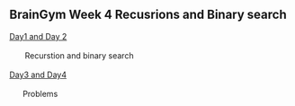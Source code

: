 ## BrainGym Week 4 Recusrions and Binary search
[Day1 and Day 2](https://docs.google.com/document/d/11sZS0Q_vn1tlQ3ey5WCJm7Tyd6v4FB4xiqrUByP4hxY/editt)<br><br>&nbsp;&nbsp;&nbsp;&nbsp;&nbsp;&nbsp; Recurstion and binary search<br><br>
[Day3 and Day4](https://docs.google.com/document/d/1AVvX0zF8dKOt7a2_taw5CbIMKHpDf24qvXNXBb7LMD4/edit)<br><br> &nbsp;&nbsp;&nbsp;&nbsp;&nbsp;&nbsp;Problems<br><br>

